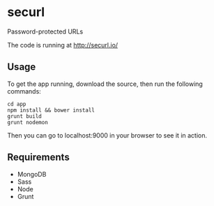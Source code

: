 # securl
Password-protected URLs

The code is running at http://securl.io/

## Usage
To get the app running, download the source, then run the following commands: 

    cd app
    npm install && bower install
    grunt build
    grunt nodemon

Then you can go to localhost:9000 in your browser to see it in action.

## Requirements

- MongoDB
- Sass
- Node
- Grunt
